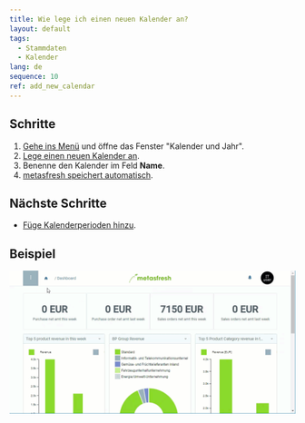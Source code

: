 ```yaml
---
title: Wie lege ich einen neuen Kalender an?
layout: default
tags:
  - Stammdaten
  - Kalender
lang: de
sequence: 10
ref: add_new_calendar
---
```


## Schritte
1. [Gehe ins Menü](Menu) und öffne das Fenster "Kalender und Jahr".
1. [Lege einen neuen Kalender an](Neuer_Datensatz_Fenster_Webui).
1. Benenne den Kalender im Feld **Name**.
1. [metasfresh speichert automatisch](Speicheranzeige).

## Nächste Schritte
- [Füge Kalenderperioden hinzu](Kalenderperioden_hinzufuegen).

## Beispiel
![](assets/Neuen_Kalender_anlegen.gif)
